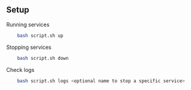 ## Setup

Running services

```bash
    bash script.sh up
```

Stopping services

```bash
    bash script.sh down
```

Check logs

```bash
    bash script.sh logs <optional name to stop a specific service>
```
